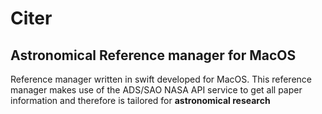 # Citer 
## Astronomical Reference manager for MacOS

Reference manager written in swift developed for MacOS.
This reference manager makes use of the ADS/SAO NASA API service to get all paper information and therefore is tailored for **astronomical research**
